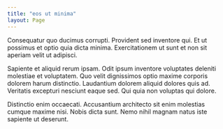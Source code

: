 ```yaml
---
title: "eos ut minima"
layout: Page
---
```

Consequatur quo ducimus corrupti. Provident sed inventore qui. Et ut possimus et optio quia dicta minima. Exercitationem ut sunt et non sit aperiam velit ut adipisci.
 Sapiente et aliquid rerum ipsam. Odit ipsum inventore voluptates deleniti molestiae et voluptatem. Quo velit dignissimos optio maxime corporis dolorem harum distinctio. Laudantium dolorem aliquid dolores quis ad. Veritatis excepturi nesciunt eaque sed. Qui quia non voluptas qui dolore.
 Distinctio enim occaecati. Accusantium architecto sit enim molestias cumque maxime nisi. Nobis dicta sunt. Nemo nihil magnam natus iste sapiente ut deserunt.
